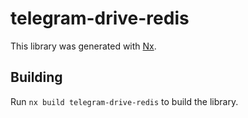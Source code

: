 # telegram-drive-redis

This library was generated with [Nx](https://nx.dev).

## Building

Run `nx build telegram-drive-redis` to build the library.
